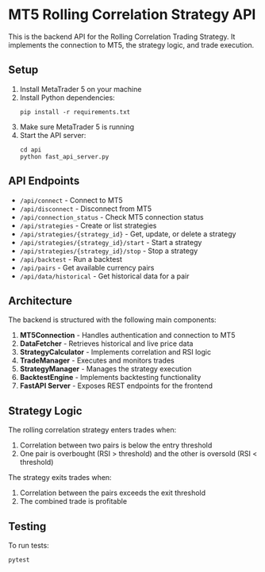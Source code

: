 
# MT5 Rolling Correlation Strategy API

This is the backend API for the Rolling Correlation Trading Strategy. It implements the connection to MT5, the strategy logic, and trade execution.

## Setup

1. Install MetaTrader 5 on your machine
2. Install Python dependencies:
   ```
   pip install -r requirements.txt
   ```
3. Make sure MetaTrader 5 is running
4. Start the API server:
   ```
   cd api
   python fast_api_server.py
   ```

## API Endpoints

- `/api/connect` - Connect to MT5
- `/api/disconnect` - Disconnect from MT5
- `/api/connection_status` - Check MT5 connection status
- `/api/strategies` - Create or list strategies
- `/api/strategies/{strategy_id}` - Get, update, or delete a strategy
- `/api/strategies/{strategy_id}/start` - Start a strategy
- `/api/strategies/{strategy_id}/stop` - Stop a strategy
- `/api/backtest` - Run a backtest
- `/api/pairs` - Get available currency pairs
- `/api/data/historical` - Get historical data for a pair

## Architecture

The backend is structured with the following main components:

1. **MT5Connection** - Handles authentication and connection to MT5
2. **DataFetcher** - Retrieves historical and live price data
3. **StrategyCalculator** - Implements correlation and RSI logic
4. **TradeManager** - Executes and monitors trades
5. **StrategyManager** - Manages the strategy execution
6. **BacktestEngine** - Implements backtesting functionality
7. **FastAPI Server** - Exposes REST endpoints for the frontend

## Strategy Logic

The rolling correlation strategy enters trades when:
1. Correlation between two pairs is below the entry threshold
2. One pair is overbought (RSI > threshold) and the other is oversold (RSI < threshold)

The strategy exits trades when:
1. Correlation between the pairs exceeds the exit threshold
2. The combined trade is profitable

## Testing

To run tests:
```
pytest
```
